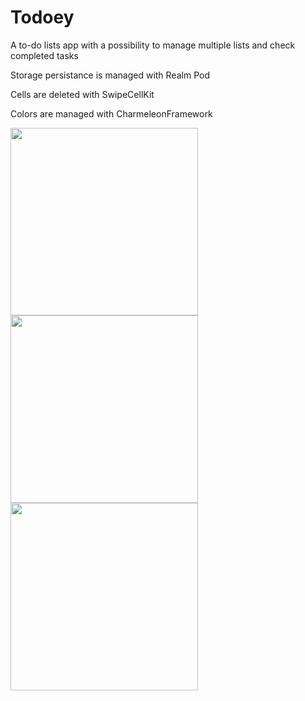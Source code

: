 # Todoey
A to-do lists app with a possibility to manage multiple lists and check completed tasks

Storage persistance is managed with Realm Pod

Cells are deleted with SwipeCellKit

Colors are managed with CharmeleonFramework

<a><img src="https://cdn-std.droplr.net/files/acc_158506/mbA6HR" width="300"></a>
<a><img src="https://cdn-std.droplr.net/files/acc_158506/sPv6fd" width="300"></a>
<a><img src="https://cdn-std.droplr.net/files/acc_158506/ZzELam" width="300"></a>
